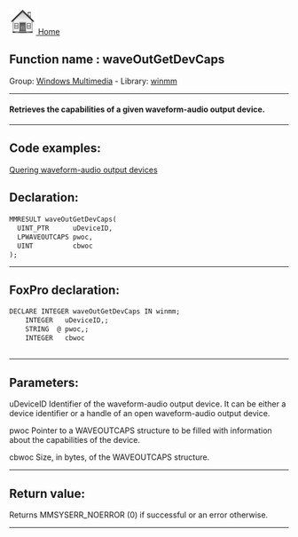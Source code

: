 [<img src="../../images/home.png"> Home ](https://github.com/VFPX/Win32API)  

## Function name : waveOutGetDevCaps
Group: [Windows Multimedia](../../functions_group.md#Windows_Multimedia)  -  Library: [winmm](../../../libraries.md#winmm)  
***  


#### Retrieves the capabilities of a given waveform-audio output device.
***  


## Code examples:
[Quering waveform-audio output devices](../../samples/sample_393.md)  

## Declaration:
```foxpro  
MMRESULT waveOutGetDevCaps(
  UINT_PTR      uDeviceID,
  LPWAVEOUTCAPS pwoc,
  UINT          cbwoc
);  
```  
***  


## FoxPro declaration:
```foxpro  
DECLARE INTEGER waveOutGetDevCaps IN winmm;
	INTEGER   uDeviceID,;
	STRING  @ pwoc,;
	INTEGER   cbwoc
  
```  
***  


## Parameters:
uDeviceID 
Identifier of the waveform-audio output device. It can be either a device identifier or a handle of an open waveform-audio output device. 

pwoc 
Pointer to a WAVEOUTCAPS structure to be filled with information about the capabilities of the device. 

cbwoc 
Size, in bytes, of the WAVEOUTCAPS structure.  
***  


## Return value:
Returns MMSYSERR_NOERROR (0) if successful or an error otherwise.  
***  

